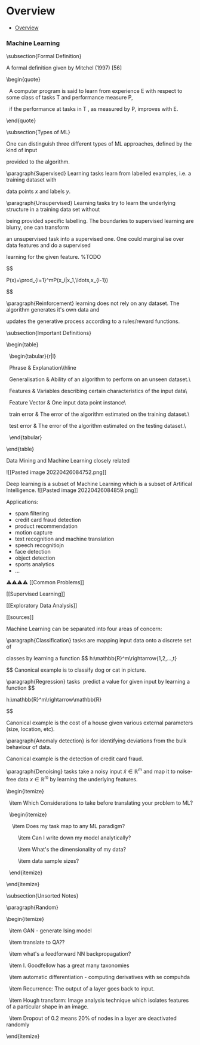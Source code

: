 # Overview

-   [Overview](https://www.cs.ubc.ca/~schmidtm/Courses/LecturesOnML/overview.pdf)

### Machine Learning

\subsection{Formal Definition}

A formal definition given by Mitchel (1997) [56] 

\begin{quote}

  A computer program is said to learn from experience E with respect to some class of tasks T and performance measure P, 

  if the performance at tasks in T , as measured by P, improves with E.

\end{quote}

\subsection{Types of ML}

One can distinguish three different types of ML approaches, defined by the kind of input

provided to the algorithm.

\paragraph{Supervised} Learning tasks learn from labelled examples, i.e. a training dataset with 

data points $x$ and labels $y$.

\paragraph{Unsupervised} Learning tasks try to learn the underlying structure in a training data set without 

being provided specific labelling. The boundaries to supervised learning are blurry, one can transform 

an unsupervised task into a supervised one. One could marginalise over data features and do a supervised 

learning for the given feature. %TODO

$$

P(x)=\prod_{i=1}^mP(x_i|x_1,\ldots,x_{i-1})

$$

  

\paragraph{Reinforcement} learning does not rely on any dataset. The algorithm generates it's own data and 

updates the generative process according to a rules/reward functions.

  

\subsection{Important Definitions}

\begin{table}

  \begin{tabular}{r|l}

  Phrase & Explanation\\\hline

  Generalisation & Ability of an algorithm to perform on an unseen dataset.\\

  Features & Variables describing certain characteristics of the input data\\

  Feature Vector & One input data point instance\\

  train error & The error of the algorithm estimated on the training dataset.\\

  test error & The error of the algorithm estimated on the testing dataset.\\

  \end{tabular}

\end{table}

Data Mining and Machine Learning closely related

![[Pasted image 20220426084752.png]]

Deep learning is a subset of Machine Learning which is a subset of Artifical Intelligence.
![[Pasted image 20220426084859.png]]

Applications:
- spam filtering
- credit card fraud detection
- product recommendation
- motion capture
- text recognition and machine translation
- speech recognitiojn
- face detection
- object detection
- sports analytics
- ...

⚠️⚠️⚠️⚠️
[[Common Problems]]



[[Supervised Learning]]

[[Exploratory Data Analysis]]

[[sources]]


Machine Learning can be separated into four areas of concern:

\paragraph{Classification} tasks are mapping input data onto a discrete set of

classes by learning a function $$ h:\mathbb{R}^m\rightarrow{1,2,...,t}

$$
Canonical example is to classify dog or cat in picture.

  

\paragraph{Regression} tasks  predict a value for given input by learning a function $$

h:\mathbb{R}^m\rightarrow\mathbb{R}

$$

Canonical example is the cost of a house given various external parameters (size, location, etc).

  

\paragraph{Anomaly detection} is for identifying deviations from the bulk behaviour of data. 

Canonical example is the detection of credit card fraud.

\paragraph{Denoising} tasks take a noisy input $\tilde{x}\in\mathbb{R}^m$ and map it to noise-free data $x\in\mathbb{R}^m$ by learning the underlying features.



\begin{itemize}

  \item Which Considerations to take before translating your problem to ML?

  \begin{itemize}

    \item Does my task map to any ML paradigm?

        \item Can I write down my model analytically?

        \item What's the dimensionality of my data?

        \item data sample sizes?

  \end{itemize}

\end{itemize}




\subsection{Unsorted Notes}

\paragraph{Random}

\begin{itemize}

  \item GAN - generate Ising model

  \item translate to QA??

  \item what's a feedforward NN backpropagation?

  \item I. Goodfellow has a great many taxonomies

  \item automatic differentiation - computing derivatives with se compuhda

  \item Recurrence: The output of a layer goes back to input.

  \item Hough transform: Image analysis technique which isolates features of a particular shape in an image.

  \item Dropout of 0.2 means 20\% of nodes in a layer are deactivated randomly

\end{itemize}